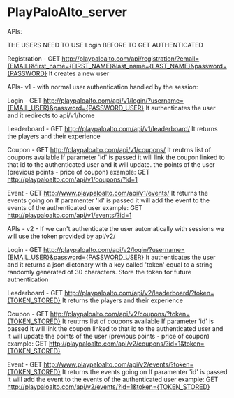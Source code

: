 PlayPaloAlto_server
===================



APIs:


THE USERS NEED TO USE Login BEFORE TO GET AUTHENTICATED 

Registration - GET http://playpaloalto.com/api/registration/?email={EMAIL}&first_name={FIRST_NAME}&last_name={LAST_NAME}&password={PASSWORD}
        It creates a new user


APIs- v1 - with normal user authentication handled by the session:

Login - GET http://playpaloalto.com/api/v1/login/?username={EMAIL_USER}&password={PASSWORD_USER}
        It authenticates the user and it redirects to api/v1/home
        
Leaderboard - GET http://playpaloalto.com/api/v1/leaderboard/
        It returns the players and their experience

Coupon - GET http://playpaloalto.com/api/v1/coupons/
        It reutrns list of coupons available
        If parameter 'id' is passed it will link the coupon linked to that id to the authenticated user and it will             update.         the points of the user (previous points - price of coupon)
        example: GET http://playpaloalto.com/api/v1/coupons/?id=1
        
Event - GET http://www.playpaloalto.com/api/v1/events/
        It returns the events going on
        If paramenter 'id' is passed it will add the event to the events of the authenticated user
        example: GET http://playpaloalto.com/api/v1/events/?id=1

APIs - v2 - If we can't authenticate the user automatically with sessions we will use the token provided by api/v2/


Login - GET http://playpaloalto.com/api/v2/login/?username={EMAIL_USER}&password={PASSWORD_USER}
        It authenticates the user and it returns a json dictonary with a key called 'token' equal to a string randomly            generated of 30 characters. Store the token for future authentication
        
Leaderboard - GET http://playpaloalto.com/api/v2/leaderboard/?token={TOKEN_STORED}
        It returns the players and their experience

Coupon - GET http://playpaloalto.com/api/v2/coupons/?token={TOKEN_STORED}
        It reutrns list of coupons available
        If parameter 'id' is passed it will link the coupon linked to that id to the authenticated user and it will update         the points of the user (previous points - price of coupon)
        example: GET http://playpaloalto.com/api/v2/coupons/?id=1&token={TOKEN_STORED}
        
Event - GET http://www.playpaloalto.com/api/v2/events/?token={TOKEN_STORED}
        It returns the events going on
        If paramenter 'id' is passed it will add the event to the events of the authenticated user
        example: GET http://playpaloalto.com/api/v2/events/?id=1&token={TOKEN_STORED}

